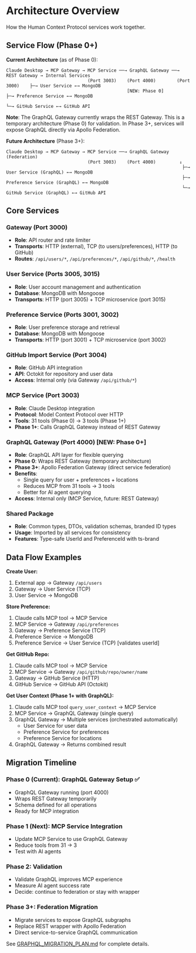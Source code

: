 # Architecture Overview

How the Human Context Protocol services work together.

## Service Flow (Phase 0+)

**Current Architecture** (as of Phase 0):

```
Claude Desktop → MCP Gateway → MCP Service ──→ GraphQL Gateway ──→ REST Gateway → Internal Services
                               (Port 3003)    (Port 4000)        (Port 3000)    ├─→ User Service ←→ MongoDB
                                              [NEW: Phase 0]                     ├─→ Preference Service ←→ MongoDB
                                                                                 └─→ GitHub Service ←→ GitHub API
```

**Note**: The GraphQL Gateway currently wraps the REST Gateway. This is a temporary architecture (Phase 0) for validation. In Phase 3+, services will expose GraphQL directly via Apollo Federation.

**Future Architecture** (Phase 3+):

```
Claude Desktop → MCP Gateway → MCP Service ──→ GraphQL Gateway (Federation)
                               (Port 3003)    (Port 4000)         ↓
                                                                   ├─→ User Service (GraphQL) ←→ MongoDB
                                                                   ├─→ Preference Service (GraphQL) ←→ MongoDB
                                                                   └─→ GitHub Service (GraphQL) ←→ GitHub API
```

## Core Services

### Gateway (Port 3000)
- **Role**: API router and rate limiter
- **Transports**: HTTP (external), TCP (to users/preferences), HTTP (to GitHub)
- **Routes**: `/api/users/*`, `/api/preferences/*`, `/api/github/*`, `/health`

### User Service (Ports 3005, 3015)
- **Role**: User account management and authentication
- **Database**: MongoDB with Mongoose
- **Transports**: HTTP (port 3005) + TCP microservice (port 3015)

### Preference Service (Ports 3001, 3002)
- **Role**: User preference storage and retrieval  
- **Database**: MongoDB with Mongoose
- **Transports**: HTTP (port 3001) + TCP microservice (port 3002)

### GitHub Import Service (Port 3004)
- **Role**: GitHub API integration
- **API**: Octokit for repository and user data
- **Access**: Internal only (via Gateway `/api/github/*`)

### MCP Service (Port 3003)
- **Role**: Claude Desktop integration
- **Protocol**: Model Context Protocol over HTTP
- **Tools**: 31 tools (Phase 0) → 3 tools (Phase 1+)
- **Phase 1+**: Calls GraphQL Gateway instead of REST Gateway

### GraphQL Gateway (Port 4000) **[NEW: Phase 0+]**
- **Role**: GraphQL API layer for flexible querying
- **Phase 0**: Wraps REST Gateway (temporary architecture)
- **Phase 3+**: Apollo Federation Gateway (direct service federation)
- **Benefits**:
  - Single query for user + preferences + locations
  - Reduces MCP from 31 tools → 3 tools
  - Better for AI agent querying
- **Access**: Internal only (MCP Service, future: REST Gateway)

### Shared Package
- **Role**: Common types, DTOs, validation schemas, branded ID types
- **Usage**: Imported by all services for consistency
- **Features**: Type-safe UserId and PreferenceId with ts-brand

## Data Flow Examples

**Create User:**
1. External app → Gateway `/api/users`
2. Gateway → User Service (TCP)
3. User Service → MongoDB

**Store Preference:**
1. Claude calls MCP tool → MCP Service
2. MCP Service → Gateway `/api/preferences`
3. Gateway → Preference Service (TCP)
4. Preference Service → MongoDB
5. Preference Service → User Service (TCP) [validates userId]

**Get GitHub Repo:**
1. Claude calls MCP tool → MCP Service
2. MCP Service → Gateway `/api/github/repo/owner/name`
3. Gateway → GitHub Service (HTTP)
4. GitHub Service → GitHub API (Octokit)

**Get User Context (Phase 1+ with GraphQL):**
1. Claude calls MCP tool `query_user_context` → MCP Service
2. MCP Service → GraphQL Gateway (single query)
3. GraphQL Gateway → Multiple services (orchestrated automatically)
   - User Service for user data
   - Preference Service for preferences
   - Preference Service for locations
4. GraphQL Gateway → Returns combined result

## Migration Timeline

### Phase 0 (Current): GraphQL Gateway Setup ✅
- GraphQL Gateway running (port 4000)
- Wraps REST Gateway temporarily
- Schema defined for all operations
- Ready for MCP integration

### Phase 1 (Next): MCP Service Integration
- Update MCP Service to use GraphQL Gateway
- Reduce tools from 31 → 3
- Test with AI agents

### Phase 2: Validation
- Validate GraphQL improves MCP experience
- Measure AI agent success rate
- Decide: continue to federation or stay with wrapper

### Phase 3+: Federation Migration
- Migrate services to expose GraphQL subgraphs
- Replace REST wrapper with Apollo Federation
- Direct service-to-service GraphQL communication

See [GRAPHQL_MIGRATION_PLAN.md](/GRAPHQL_MIGRATION_PLAN.md) for complete details.